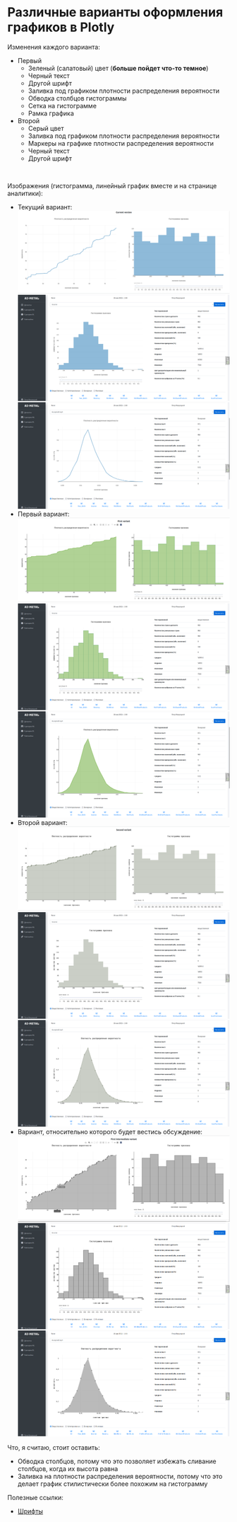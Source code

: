 # Различные варианты оформления графиков в Plotly
Изменения каждого варианта:
- Первый
  - Зеленый (салатовый) цвет (**больше пойдет что-то темное**)
  - Черный текст
  - Другой шрифт
  - Заливка под графиком плотности распределения вероятности
  - Обводка столбцов гистограммы
  - Сетка на гистограмме
  - Рамка графика
- Второй
  - Серый цвет
  - Заливка под графиком плотности распределения вероятности
  - Маркеры на графике плотности распределения вероятности
  - Черный текст
  - Другой шрифт

<br>

Изображения (гистограмма, линейный график вместе и на странице аналитики):<br>
- Текущий вариант:<br>
![curr_tog.png](pictures/curr_tog.png)
![curr_hist.png](pictures/curr_hist.png)
![curr_line.png](pictures/curr_line.png)
- Первый вариант:<br>
![first_tog.png](pictures/first_tog.png)
![first_hist.png](pictures/first_hist.png)
![first_line.png](pictures/first_line.png)
- Второй вариант:<br>
![second_tog.png](pictures/second_tog.png)
![second_hist.png](pictures/second_hist.png)
![second_line.png](pictures/second_line.png)
- Вариант, относительно которого будет вестись обсуждение:<br>
![first_im_tog.png](pictures/first_im_tog.png)
![first_im_hist.png](pictures/first_im_hist.png)
![first_im_line.png](pictures/first_im_line.png)

Что, я считаю, стоит оставить:
- Обводка столбцов, потому что это позволяет избежать сливание столбцов, когда их высота равна
- Заливка на плотности распределения вероятности, потому что это делает график стилистически более похожим на 
гистограмму

Полезные ссылки:
- [Шрифты](https://www.w3.org/Style/Examples/007/fonts.ru.html)